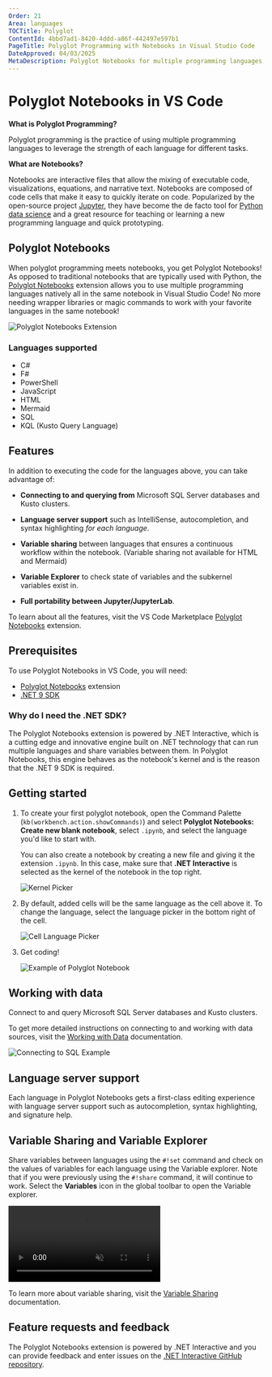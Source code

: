 ```yaml
---
Order: 21
Area: languages
TOCTitle: Polyglot
ContentId: 4bbd7ad1-8420-4ddd-a86f-442497e597b1
PageTitle: Polyglot Programming with Notebooks in Visual Studio Code
DateApproved: 04/03/2025
MetaDescription: Polyglot Notebooks for multiple programming languages in Visual Studio Code.
---
```

# Polyglot Notebooks in VS Code

**What is Polyglot Programming?**

Polyglot programming is the practice of using multiple programming languages to leverage the strength of each language for different tasks.

**What are Notebooks?**

Notebooks are interactive files that allow the mixing of executable code, visualizations, equations, and narrative text. Notebooks are composed of code cells that make it easy to quickly iterate on code. Popularized by the open-source project [Jupyter](https://jupyter.org/), they have become the de facto tool for [Python data science](/docs/datascience/overview.md) and a great resource for teaching or learning a new programming language and quick prototyping.

## Polyglot Notebooks

When polyglot programming meets notebooks, you get Polyglot Notebooks! As opposed to traditional notebooks that are typically used with Python, the [Polyglot Notebooks](https://marketplace.visualstudio.com/items?itemName=ms-dotnettools.dotnet-interactive-vscode) extension allows you to use multiple programming languages natively all in the same notebook in Visual Studio Code! No more needing wrapper libraries or magic commands to work with your favorite languages in the same notebook!

![Polyglot Notebooks Extension](images/polyglot/polyglot_ext.png)

### Languages supported

- C#
- F#
- PowerShell
- JavaScript
- HTML
- Mermaid
- SQL
- KQL (Kusto Query Language)

## Features

In addition to executing the code for the languages above, you can take advantage of:

- **Connecting to and querying from** Microsoft SQL Server databases and Kusto clusters.

- **Language server support** such as IntelliSense, autocompletion, and syntax highlighting _for each language_.

- **Variable sharing** between languages that ensures a continuous workflow within the notebook. (Variable sharing not available for HTML and Mermaid)

- **Variable Explorer** to check state of variables and the subkernel variables exist in.

- **Full portability between Jupyter/JupyterLab**.

To learn about all the features, visit the VS Code Marketplace [Polyglot Notebooks](https://marketplace.visualstudio.com/items?itemName=ms-dotnettools.dotnet-interactive-vscode) extension.

## Prerequisites

To use Polyglot Notebooks in VS Code, you will need:

- [Polyglot Notebooks](https://marketplace.visualstudio.com/items?itemName=ms-dotnettools.dotnet-interactive-vscode) extension
- [.NET 9 SDK](https://dotnet.microsoft.com/en-us/download/dotnet/9.0)

### Why do I need the .NET SDK?

The Polyglot Notebooks extension is powered by .NET Interactive, which is a cutting edge and innovative engine built on .NET technology that can run multiple languages and share variables between them. In Polyglot Notebooks, this engine behaves as the notebook's kernel and is the reason that the .NET 9 SDK is required.

## Getting started

1. To create your first polyglot notebook, open the Command Palette (`kb(workbench.action.showCommands)`) and select **Polyglot Notebooks: Create new blank notebook**, select `.ipynb`, and select the language you'd like to start with.

   You can also create a notebook by creating a new file and giving it the extension `.ipynb`. In this case, make sure that **.NET Interactive** is selected as the kernel of the notebook in the top right.

   ![Kernel Picker](images/polyglot/kernel_picker.png)

2. By default, added cells will be the same language as the cell above it. To change the language, select the language picker in the bottom right of the cell.

   ![Cell Language Picker](images/polyglot/language_picker.png)

3. Get coding!

   ![Example of Polyglot Notebook](images/polyglot/polyglot_nb_example.png)

## Working with data

Connect to and query Microsoft SQL Server databases and Kusto clusters.

To get more detailed instructions on connecting to and working with data sources, visit the [Working with Data](https://github.com/dotnet/interactive/blob/main/docs/working-with-data.md) documentation.

![Connecting to SQL Example](images/polyglot/SQL_connection_example.png)

## Language server support

Each language in Polyglot Notebooks gets a first-class editing experience with language server support such as autocompletion, syntax highlighting, and signature help.

## Variable Sharing and Variable Explorer

Share variables between languages using the `#!set` command and check on the values of variables for each language using the Variable explorer. Note that if you were previously using the `#!share` command, it will continue to work. Select the **Variables** icon in the global toolbar to open the Variable explorer.

<video src="images/polyglot/SQLJavaScript.mp4" placeholder="images/polyglot/SQLJavaScript.mp4" autoplay loop controls muted title="Video showing user sharing variables between SQL and JavaScript">
    Sorry, your browser doesn't support HTML 5 video.
</video>

To learn more about variable sharing, visit the [Variable Sharing](https://github.com/dotnet/interactive/blob/main/docs/variable-sharing.md) documentation.

## Feature requests and feedback

The Polyglot Notebooks extension is powered by .NET Interactive and you can provide feedback and enter issues on the [.NET Interactive GitHub repository](https://github.com/dotnet/interactive/issues).
